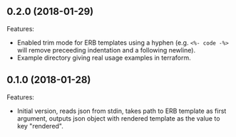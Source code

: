 ## 0.2.0 (2018-01-29)

Features:

 - Enabled trim mode for ERB templates using a hyphen (e.g. `<%- code -%>` will remove preceeding indentation and a
   following newline).
 - Example directory giving real usage examples in terraform.

## 0.1.0 (2018-01-28)

Features:

 - Initial version, reads json from stdin, takes path to ERB template as first argument, outputs json object with
	rendered template as the value to key "rendered".
